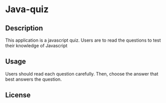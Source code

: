 # Java-quiz


## Description
This application is a javascript quiz.  Users are to read the questions to test their knowledge of Javascript


## Usage
Users should read each question carefully.  Then, choose the answer that best answers the question.

## License


